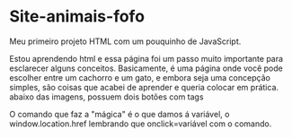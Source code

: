 # Site-animais-fofo
Meu primeiro projeto HTML com um pouquinho de JavaScript.

Estou aprendendo html e essa página foi um passo muito importante para esclarecer alguns conceitos.
Basicamente, é uma página onde você pode escolher entre um cachorro e um gato, e embora seja uma concepção simples, são coisas que acabei de aprender e queria colocar em prática.
abaixo das imagens, possuem dois botões com tags <script> simples, onde ao clicar, você é redirecionado a outra página.


Anotação para o eu do futuro e colegas bucando conhecimento: os valores na tag de abertura do botão precisam ser
- <button onclick="variável p/definir a ação()"> Texto </button>
No caso do meu projeto, eu usei algumas facilidades do bootstrap, que me permitiu deixa-lo "decorado":
class="bnt bnt-primary mt-3"    - o bnt indica que é um botão.  - o bnt-primary decide a cor (poderia ser danger, secondary, success, info, warning.....) - O mt, se não me engano, define o tamanho da borda.
   ficando assim: <button onclick="variável()" class="bnt btn-primary my-3"> ....
  
  
- Recorde-mos agora a variável definida para a ação do onclick. Logo em seguida da tag button, abre-se uma tag <script> onde definiremos o comando que ao clicar, nos direcionará às outras páginas.
Fica mais ou menos assim:
<script>
  function variavel(){
    window.location.href="link da outra página ou endereço do arquivo html da outra página";
  }
</script>

O comando que faz a "mágica" é o que damos á variável, o window.location.href
lembrando que onclick=variável com o comando.
